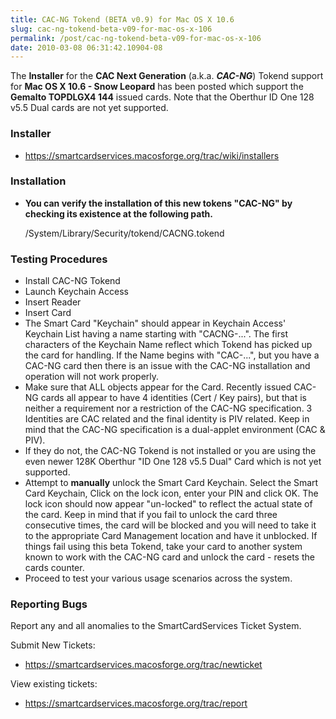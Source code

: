 ```yaml
---
title: CAC-NG Tokend (BETA v0.9) for Mac OS X 10.6
slug: cac-ng-tokend-beta-v09-for-mac-os-x-106
permalink: /post/cac-ng-tokend-beta-v09-for-mac-os-x-106
date: 2010-03-08 06:31:42.10904-08
---
```


The **Installer** for the **CAC Next Generation** (a.k.a. ***CAC-NG***) Tokend support for **Mac OS X 10.6 - Snow Leopard** has been posted which support the **Gemalto TOPDLGX4 144** issued cards. Note that the Oberthur ID One 128 v5.5 Dual cards are not yet supported.

<!--more-->

### Installer

* <https://smartcardservices.macosforge.org/trac/wiki/installers>

### Installation

* **You can verify the installation of this new tokens "CAC-NG" by checking its existence at the following path.**

    /System/Library/Security/tokend/CACNG.tokend

### Testing Procedures

* Install CAC-NG Tokend
* Launch Keychain Access
* Insert Reader
* Insert Card
* The Smart Card "Keychain" should appear in Keychain Access' Keychain List having a name starting with "CACNG-...". The first characters of the Keychain Name reflect which Tokend has picked up the card for handling. If the Name begins with "CAC-...", but you have a CAC-NG card then there is an issue with the CAC-NG installation and operation will not work properly.
* Make sure that ALL objects appear for the Card. Recently issued CAC-NG cards all appear to have 4 identities (Cert / Key pairs), but that is neither a requirement nor a restriction of the CAC-NG specification. 3 Identities are CAC related and the final identity is PIV related. Keep in mind that the CAC-NG specification is a dual-applet environment (CAC & PIV).
* If they do not, the CAC-NG Tokend is not installed or you are using the even newer 128K Oberthur "ID One 128 v5.5 Dual" Card which is not yet supported.
* Attempt to **manually** unlock the Smart Card Keychain. Select the Smart Card Keychain, Click on the lock icon, enter your PIN and click OK. The lock icon should now appear "un-locked" to reflect the actual state of the card. Keep in mind that if you fail to unlock the card three consecutive times, the card will be blocked and you will need to take it to the appropriate Card Management location and have it unblocked. If things fail using this beta Tokend, take your card to another system known to work with the CAC-NG card and unlock the card - resets the cards counter.
* Proceed to test your various usage scenarios across the system.

### Reporting Bugs

Report any and all anomalies to the SmartCardServices Ticket System.

Submit New Tickets:

* <https://smartcardservices.macosforge.org/trac/newticket>

View existing tickets:

* <https://smartcardservices.macosforge.org/trac/report>
